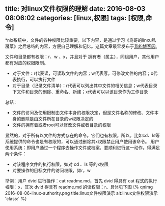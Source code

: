 title: 对linux文件权限的理解
date: 2016-08-03 08:06:02
categories: [linux,权限]
tags: [权限,命令]
---

*nix系统中，文件的各种权限比较重要，以下内容，是通过学习《鸟哥的linxu私房菜》之后总结的内容，方便自己理解和记忆。这篇文章最早发布于[我的博客园](http://www.cnblogs.com/ilvu/p/4002992.html)。

文件和目录都有权限：r、w 、x，并且对于 拥有者（属主），同组用户，其他用户 都有对应的权限限制。
* 对于文件：r代表读，可读取文件的内容；w代表写，可修改文件的内容；x代表执行，可以执行文件
* 对于目录（记录文件清单）：r代表可以列出其中文件的相关信息；w代表目录下文件和目录的删除、重命名、新建；x代表可以以该目录作为工作目录
 
总结：
* 文件的访问及使用限制由文件本身的权限决定，但是文件名称的修改、文件本身的删除是由文件所在目录的w权限决定的
* 文件的拥有着或者root可以修改文件或者目录的权限

<!-- more --> 
 
显然的，对于所有以文件的方式存在的命令，它们也有权限，所以，比如cd、ls等系统提供的命令也是有权限的，可以通过删除其x权限禁止用户使用该命令。
用户使用系统：即用户通过一个程序去操作文件或档案，要顺利进行这一动作，得满足两个条件：

* 对该程序文件的执行权限，如对 cd 、ls 等的x权限
* 对要操作的目标文件的访问权限，如r，w

举例：用户 dvid 进行操作：cat readme.md，首先 dvid 得具有 cat 程式的执行权限：x，其次 dvid 得具有 readme.md 的读权限：r。具体见下图
{% qnimg 2016-08-06-linux-authority.png title:linux文件权限演示 alt:linux文件权限演示 'class:' %}
